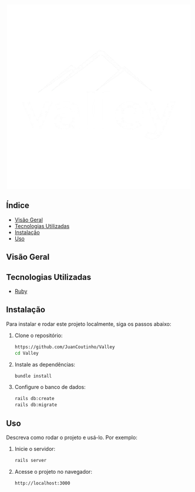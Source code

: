 
<center>
    <img src="https://raw.githubusercontent.com/JuanCoutinho/Valley/main/app/assets/images/valley.png">
</center>

## Índice

- [Visão Geral](#visão-geral)
- [Tecnologias Utilizadas](#tecnologias-utilizadas)
- [Instalação](#instalação)
- [Uso](#uso)


## Visão Geral



## Tecnologias Utilizadas

- [Ruby](https://www.ruby-lang.org/en/)
## Instalação

Para instalar e rodar este projeto localmente, siga os passos abaixo:

1. Clone o repositório:
    ```sh
    https://github.com/JuanCoutinho/Valley
    cd Valley
    ```

2. Instale as dependências:
    ```sh
    bundle install
    ```

3. Configure o banco de dados:
    ```sh
    rails db:create
    rails db:migrate
    ```
    
## Uso

Descreva como rodar o projeto e usá-lo. Por exemplo:

1. Inicie o servidor:
    ```sh
    rails server
    ```

2. Acesse o projeto no navegador:
    ```sh
    http://localhost:3000
    ```
